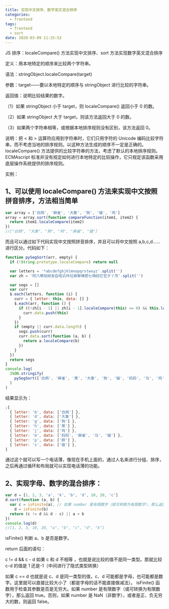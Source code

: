 ```yaml
---
title: 实现中文排序、数字英文混合排序
categories:
  - frontend
tags:
  - frontend
  - sort
date: 2020-03-09 11:25:52
---
```


JS 排序：localeCompare() 方法实现中文排序、sort 方法实现数字英文混合排序

<!--more-->

定义：用本地特定的顺序来比较两个字符串。

语法：stringObject.localeCompare(target)

参数：target——要以本地特定的顺序与 stringObject 进行比较的字符串。

返回值：说明比较结果的数字。

（1）如果 stringObject 小于 target，则 localeCompare() 返回小于 0 的数。

（2）如果 stringObject 大于 target，则该方法返回大于 0 的数。

（3）如果两个字符串相等，或根据本地排序规则没有区别，该方法返回 0。

说明：把 < 和 > 运算符应用到字符串时，它们只用字符的 Unicode 编码比较字符串，而不考虑当地的排序规则。以这种方法生成的顺序不一定是正确的。localeCompare() 方法提供的比较字符串的方法，考虑了默认的本地排序规则。ECMAscript 标准并没有规定如何进行本地特定的比较操作，它只规定该函数采用底层操作系统提供的排序规则。

实例：

## 1、可以使用 localeCompare() 方法来实现中文按照拼音排序，方法相当简单

```js
var array = ['白鸽', '麻雀', '大象', '狗', '猫', '鸡']
array = array.sort(function compareFunction(item1, item2) {
  return item1.localeCompare(item2)
})
//["白鸽", "大象", "狗", "鸡", "麻雀", "猫"]
```

而且可以通过如下代码实现中文按照拼音排序，并且可以将中文按照 a,b,c,d……进行区分。代码如下：

```js
function pySegSort(arr, empty) {
  if (!String.prototype.localeCompare) return null

  var letters = '*abcdefghjklmnopqrstwxyz'.split('')
  var zh = '阿八嚓哒妸发旮哈讥咔垃痳拏噢妑七呥扨它穵夕丫帀'.split('')

  var segs = []
  var curr
  $.each(letters, function (i) {
    curr = { letter: this, data: [] }
    $.each(arr, function () {
      if ((!zh[i - 1] || zh[i - 1].localeCompare(this) <= 0) && this.localeCompare(zh[i]) == -1) {
        curr.data.push(this)
      }
    })
    if (empty || curr.data.length) {
      segs.push(curr)
      curr.data.sort(function (a, b) {
        return a.localeCompare(b)
      })
    }
  })
  return segs
}
console.log(
  JSON.stringify(
    pySegSort(['白鸽', '麻雀', '黑', '大象', '狗', '猫', '妈妈', '马', '鸡', '瘦', '胖'])
  )
)
```

结果显示为：

```js
;[
  { letter: 'b', data: ['白鸽'] },
  { letter: 'd', data: ['大象'] },
  { letter: 'g', data: ['狗'] },
  { letter: 'h', data: ['黑'] },
  { letter: 'j', data: ['鸡'] },
  { letter: 'm', data: ['妈妈', '麻雀', '马', '猫'] },
  { letter: 'p', data: ['胖'] },
  { letter: 's', data: ['瘦'] },
]
```

通过这个就可以写一个电话薄，像现在手机上面的，通过人名来进行分组、排序，之后再通过循环和布局就可以实现电话薄的功能。

## 2、实现字母、数字的混合排序：

```js
var d = [1, 2, 3, 'a', 'k', 'b', 'd', 10, 20, 'c']
d.sort(function (a, b) {
  var c = isFinite(a), // 如果 number 是有限数字（或可转换为有限数字），那么返回 true。否则，如果 number 是 NaN（非数字），或者是正、负无穷大的数，则返回 false。
    d = isFinite(b)
  return (c != d && d - c) || a > b
})
console.log(d)
//[1, 2, 3, 10, 20, "a", "b", "c", "d", "k"]
```

isFinite() 判断 a、b 是否是数字。

return 后面的语句：

c != d && c - d 如果 c 和 d 不相等 ，也就是说比较的值不是同一类型。那就比较 c-d 的值是 1 还是-1（中间进行了隐式类型转换）

如果 c == d 也就是说 c、d 是同一类型的值，c、d 可能都是字母，也可能都是数字。这里就可以直接比较大小了（都是字母的话不能直接做减法）。
isFinite() 函数用于检查其参数是否是无穷大。如果 number 是有限数字（或可转换为有限数字），那么返回 true。否则，如果 number 是 NaN（非数字），或者是正、负无穷大的数，则返回 false。
